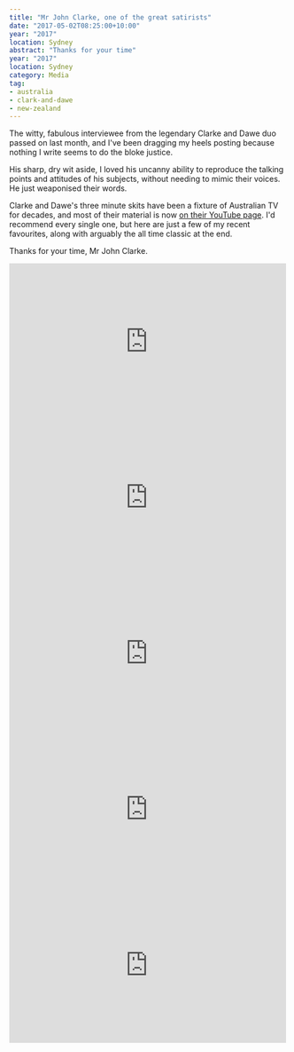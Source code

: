 ```yaml
---
title: "Mr John Clarke, one of the great satirists"
date: "2017-05-02T08:25:00+10:00"
year: "2017"
location: Sydney
abstract: "Thanks for your time"
year: "2017"
location: Sydney
category: Media
tag:
- australia
- clark-and-dawe
- new-zealand
---
```

The witty, fabulous interviewee from the legendary Clarke and Dawe duo passed on last month, and I've been dragging my heels posting because nothing I write seems to do the bloke justice.

His sharp, dry wit aside, I loved his uncanny ability to reproduce the talking points and attitudes of his subjects, without needing to mimic their voices. He just weaponised their words.

Clarke and Dawe's three minute skits have been a fixture of Australian TV for decades, and most of their material is now [on their YouTube page]. I'd recommend every single one, but here are just a few of my recent favourites, along with arguably the all time classic at the end.

Thanks for your time, Mr John Clarke.

<iframe style="width:500px; height:281px; border:0;" src="https://www.youtube.com/embed/lQoT9xXRXtY"></iframe>

<iframe style="width:500px; height:281px; border:0;" src="https://www.youtube.com/embed/w-MMUMPJUQI"></iframe>

<iframe style="width:500px; height:281px; border:0;" src="https://www.youtube.com/embed/ELaBzj7cn14"></iframe>

<iframe style="width:500px; height:281px; border:0;" src="https://www.youtube.com/embed/I5QwKEwo4Bc"></iframe>

<iframe style="width:500px; height:281px; border:0;" src="https://www.youtube.com/embed/3m5qxZm_JqM"></iframe>

[on their YouTube page]: https://www.youtube.com/channel/UCPyb1dDiGoZ07j_DKzam4sQ

